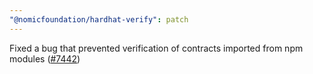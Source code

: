 ```yaml
---
"@nomicfoundation/hardhat-verify": patch
---
```


Fixed a bug that prevented verification of contracts imported from npm modules ([#7442](https://github.com/NomicFoundation/hardhat/pull/7442))
